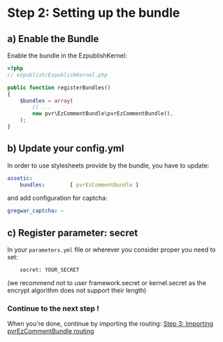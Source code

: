 
# Step 2: Setting up the bundle

## a) Enable the Bundle

Enable the bundle in the EzpublishKernel:

```php
<?php
// ezpublish/EzpublishKernel.php

public function registerBundles()
{
    $bundles = array(
        // ...
        new pvr\EzCommentBundle\pvrEzCommentBundle(),
    );
}
```

## b) Update your config.yml

In order to use stylesheets provide by the bundle, you have to update:

```yaml
assetic:
    bundles:        [ pvrEzCommentBundle ]
```

and add configuration for captcha:

```yaml
gregwar_captcha: ~
```

## c) Register parameter: secret

In your ```parameters.yml``` file or wherever you consider proper you need to set:

```
    secret: YOUR_SECRET
```
(we recommend not to user framework.secret or kernel.secret as the encrypt algorithm does not support their length)
    

### Continue to the next step !

When you're done, continue by importing the routing: [Step 3: Importing pvrEzCommentBundle routing](3-importing_routing.md)